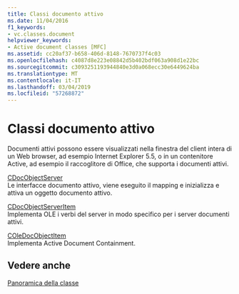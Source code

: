 ```yaml
---
title: Classi documento attivo
ms.date: 11/04/2016
f1_keywords:
- vc.classes.document
helpviewer_keywords:
- Active document classes [MFC]
ms.assetid: cc20af37-b658-406d-8148-7670737f4c03
ms.openlocfilehash: c4087d8e223e08842d5b402bdf063a908d1e22bc
ms.sourcegitcommit: c3093251193944840e3d0a068ecc30e6449624ba
ms.translationtype: MT
ms.contentlocale: it-IT
ms.lasthandoff: 03/04/2019
ms.locfileid: "57268872"
---
```

# <a name="active-document-classes"></a>Classi documento attivo

Documenti attivi possono essere visualizzati nella finestra del client intera di un Web browser, ad esempio Internet Explorer 5.5, o in un contenitore Active, ad esempio il raccoglitore di Office, che supporta i documenti attivi.

[CDocObjectServer](../mfc/reference/cdocobjectserver-class.md)<br/>
Le interfacce documento attivo, viene eseguito il mapping e inizializza e attiva un oggetto documento attivo.

[CDocObjectServerItem](../mfc/reference/cdocobjectserveritem-class.md)<br/>
Implementa OLE i verbi del server in modo specifico per i server documenti attivi.

[COleDocObjectItem](../mfc/reference/coledocobjectitem-class.md)<br/>
Implementa Active Document Containment.

## <a name="see-also"></a>Vedere anche

[Panoramica della classe](../mfc/class-library-overview.md)
